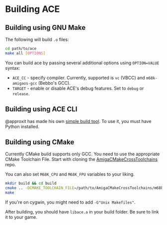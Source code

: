 # Building ACE

## Building using GNU Make

The following will build `.o` files:

``` sh
cd path/to/ace
make all [OPTIONS]
```

You can build ace by passing several additional options using `OPTION=VALUE`
syntax:

- `ACE_CC` - specify compiler. Currently, supported is `vc` (VBCC) and
  `m68k-amigaos-gcc` (Bebbo's GCC).
- `TARGET` - enable or disable ACE's debug features. Set to `debug` or `release`.

## Building using ACE CLI

@approxit has made his own [simple build tool](https://github.com/approxit/ace-cli/).
To use it, you must have Python installed.

## Building using CMake

Currently CMake build supports only GCC. You need to use the appropriate
CMake Toolchain File. Start with cloning the
[AmigaCMakeCrossToolchains](https://github.com/AmigaPorts/AmigaCMakeCrossToolchains) repo.

You can also set `M68K_CPU` and `M68K_FPU` variables to your liking.

``` sh
mkdir build && cd build
cmake .. -DCMAKE_TOOLCHAIN_FILE=/path/to/AmigaCMakeCrossToolchains/m68k.cmake -DM68K_TOOLCHAIN_PATH=/path/to/toolchain -DM68K_CPU=68020 -DM68K_FPU=soft
make
```

If you're on cygwin, you might need to add `-G"Unix Makefiles"`.

After building, you should have `libace.a` in your build folder.
Be sure to link it to your game.
